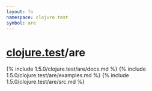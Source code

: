 ```yaml
---
layout: fn
namespace: clojure.test
symbol: are
---
```


# [clojure.test](../)/are

{% include 1.5.0/clojure.test/are/docs.md %}
{% include 1.5.0/clojure.test/are/examples.md %}
{% include 1.5.0/clojure.test/are/src.md %}

